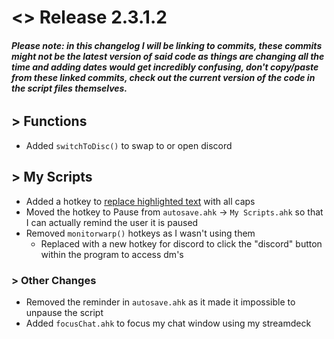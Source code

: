 # <> Release 2.3.1.2

###### **_Please note: in this changelog I will be linking to commits, these commits might not be the latest version of said code as things are changing all the time and adding dates would get incredibly confusing, don't copy/paste from these linked commits, check out the current version of the code in the script files themselves._**

## > Functions
- Added `switchToDisc()` to swap to or open discord

## > My Scripts
- Added a hotkey to [replace highlighted text](https://bit.ly/3ot2YiC) with all caps
- Moved the hotkey to Pause from `autosave.ahk` -> `My Scripts.ahk` so that I can actually remind the user it is paused
- Removed `monitorwarp()` hotkeys as I wasn't using them
    - Replaced with a new hotkey for discord to click the "discord" button within the program to access dm's

### > Other Changes
- Removed the reminder in `autosave.ahk` as it made it impossible to unpause the script
- Added `focusChat.ahk` to focus my chat window using my streamdeck